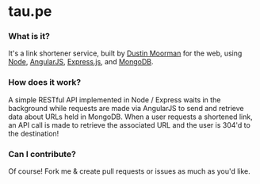 tau.pe
======

### What is it?

It's a link shortener service, built by [Dustin Moorman](https://github.com/dustinmoorman) for the web, using [Node](https://github.com/joyent/node), [AngularJS](https://angularjs.org/), [Express.js](http://expressjs.com/), and [MongoDB](http://www.mongodb.org/).

### How does it work?

A simple RESTful API implemented in Node / Express waits in the background while requests are made via AngularJS to send and retrieve data about URLs held in MongoDB. When a user requests a shortened link, an API call is made to retrieve the associated URL and the user is 304'd to the destination!

### Can I contribute?

Of course! Fork me & create pull requests or issues as much as you'd like. 
